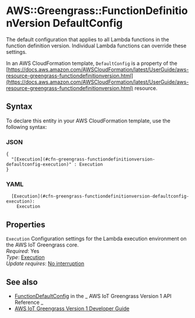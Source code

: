# AWS::Greengrass::FunctionDefinitionVersion DefaultConfig<a name="aws-properties-greengrass-functiondefinitionversion-defaultconfig"></a>

<a name="aws-properties-greengrass-functiondefinitionversion-defaultconfig-description"></a>The default configuration that applies to all Lambda functions in the function definition version\. Individual Lambda functions can override these settings\.

<a name="aws-properties-greengrass-functiondefinitionversion-defaultconfig-inheritance"></a> In an AWS CloudFormation template, `DefaultConfig` is a property of the [https://docs.aws.amazon.com/AWSCloudFormation/latest/UserGuide/aws-resource-greengrass-functiondefinitionversion.html](https://docs.aws.amazon.com/AWSCloudFormation/latest/UserGuide/aws-resource-greengrass-functiondefinitionversion.html) resource\.

## Syntax<a name="aws-properties-greengrass-functiondefinitionversion-defaultconfig-syntax"></a>

To declare this entity in your AWS CloudFormation template, use the following syntax:

### JSON<a name="aws-properties-greengrass-functiondefinitionversion-defaultconfig-syntax.json"></a>

```
{
  "[Execution](#cfn-greengrass-functiondefinitionversion-defaultconfig-execution)" : Execution
}
```

### YAML<a name="aws-properties-greengrass-functiondefinitionversion-defaultconfig-syntax.yaml"></a>

```
  [Execution](#cfn-greengrass-functiondefinitionversion-defaultconfig-execution):
    Execution
```

## Properties<a name="aws-properties-greengrass-functiondefinitionversion-defaultconfig-properties"></a>

`Execution` <a name="cfn-greengrass-functiondefinitionversion-defaultconfig-execution"></a>
Configuration settings for the Lambda execution environment on the AWS IoT Greengrass core\.  
_Required_: Yes  
_Type_: [Execution](aws-properties-greengrass-functiondefinitionversion-execution.md)  
_Update requires_: [No interruption](https://docs.aws.amazon.com/AWSCloudFormation/latest/UserGuide/using-cfn-updating-stacks-update-behaviors.html#update-no-interrupt)

## See also<a name="aws-properties-greengrass-functiondefinitionversion-defaultconfig--seealso"></a>

- [FunctionDefaultConfig](https://docs.aws.amazon.com/greengrass/latest/apireference/definitions-functiondefaultconfig.html) in the _ AWS IoT Greengrass Version 1 API Reference _
- [AWS IoT Greengrass Version 1 Developer Guide](https://docs.aws.amazon.com/greengrass/latest/developerguide/)

